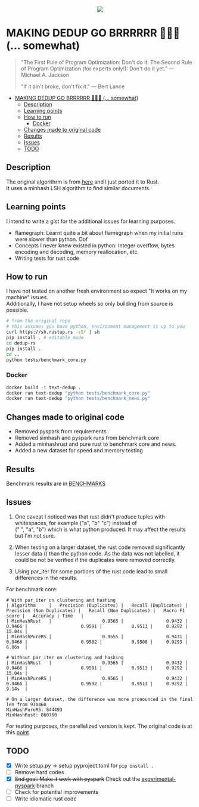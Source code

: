 <center><img src="https://camo.githubusercontent.com/adc94e53c011a5ee3606dad1223c776c169d32e26055a6d9a01ef28fb0a55964/68747470733a2f2f70617065722d6174746163686d656e74732e64726f70626f782e636f6d2f735f353445314239364546464546443239343536323930324443354239393731443335434436423635304243383744313230303341333041343635313737363230315f313538363531353635343537335f737469636b65722e77656270"/ style="background-color:white;"></center>

# MAKING DEDUP GO BRRRRRR 🚀🚀🚀 (... somewhat)

> "The First Rule of Program Optimization: Don't do it. The Second Rule of Program Optimization (for experts only!): Don't do it yet." — Michael A. Jackson
> 
> "If it ain't broke, don't fix it." — Bert Lance

- [MAKING DEDUP GO BRRRRRR 🚀🚀🚀 (... somewhat)](#making-dedup-go-brrrrrr---somewhat)
  - [Description](#description)
  - [Learning points](#learning-points)
  - [How to run](#how-to-run)
    - [Docker](#docker)
  - [Changes made to original code](#changes-made-to-original-code)
  - [Results](#results)
  - [Issues](#issues)
  - [TODO](#todo)


## Description
The original algorithrm is from [here](https://github.com/ChenghaoMou/text-dedup) and I just ported it to Rust.  
It uses a minhash LSH algorithm to find similar documents.  

## Learning points

I intend to write a gist for the additional issues for learning purposes.

- flamegraph: Learnt quite a bit about flamegraph when my initial runs were slower than python. Oof
- Concepts I never knew existed in python: Integer overflow, bytes encoding and decoding, memory reallocation, etc.
- Writing tests for rust code

## How to run

I have not tested on another fresh environment so expect "It works on my machine" issues.  
Additionally, I have not setup wheels so only building from source is possible.

```bash
# from the original repo
# this assumes you have python, environment management is up to you
curl https://sh.rustup.rs -sSf | sh 
pip install . # editable mode
cd dedup-rs
pip install .
cd ..
python tests/benchmark_core.py
```
### Docker

```bash
docker build -t text-dedup .
docker run text-dedup "python tests/benchmark_core.py"
docker run text-dedup "python tests/benchmark_news.py"
```


## Changes made to original code

- Removed pyspark from requirements
- Removed simhash and pyspark runs from benchmark core
- Added a minhashrust and pure rust to benchmark core and news.
- Added a new dataset for speed and memory testing

## Results

Benchmark results are in [BENCHMARKS](docs/BENCHMARKS.md)

## Issues

1. One caveat I noticed was that rust didn't produce tuples with whitespaces, for example  ("a", "b" "c") instead of  
 (" ", "a", "b") which is what python produced. It may affect the results but I'm not sure.

2. When testing on a larger dataset, the rust code removed significantly lesser data () than the python code.
As the data was not labelled, it could be not be verified if the duplicates were removed correctly.

3. Using par_iter for some portions of the rust code lead to small differences in the results. 

For benchmark core:
```
# With par_iter on clustering and hashing
| Algorithm     |   Precision (Duplicates) |   Recall (Duplicates) |   Precision (Non Duplicates) |   Recall (Non Duplicates) |   Macro F1 score |   Accuracy | Time   |
| MinHashRust   |                   0.9565 |                0.9432 |                       0.9466 |                    0.9591 |           0.9513 |     0.9292 | 15.04s |
| MinHashPureRS |                   0.9555 |                0.9431 |                       0.9466 |                    0.9582 |           0.9508 |     0.9293 | 6.86s  |

# Without par_iter on clustering and hashing
| MinHashRust   |                   0.9565 |                0.9432 |                       0.9466 |                    0.9591 |           0.9513 |     0.9292 | 15.04s |
| MinHashPureRS |                   0.9565 |                0.9432 |                       0.9466 |                    0.9592 |           0.9513 |     0.9292 | 9.14s  |

# On a larger dataset, the difference was more pronounced in the final len from 930460
MinHashPureRS: 844493
MinHashRust: 860760
```

For testing purposes, the parellelized version is kept. The original code is at this [point](https://github.com/wheynelau/text-dedup-rs/blob/b121d1431f657ea71034b07dc39ae3428f363dbd/src/dedup.rs)

## TODO
- [x] Write setup.py -> setup pyproject.toml for `pip install .`
- [ ] Remove hard codes
- [x] ~~End goal: Make it work with pyspark~~ Check out the [experimental-pyspark](https://github.com/wheynelau/text-dedup-rs/tree/experimental-pyspark) branch
- [ ] Check for potential improvements
- [ ] Write idiomatic rust code
